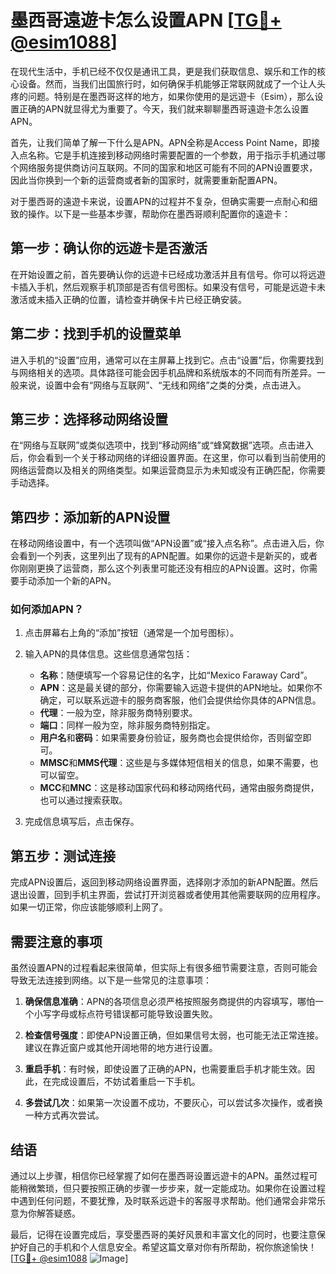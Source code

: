 # 墨西哥遠遊卡怎么设置APN [[TG💪+ @esim1088](https://t.me/s/esim1088)]

在现代生活中，手机已经不仅仅是通讯工具，更是我们获取信息、娱乐和工作的核心设备。然而，当我们出国旅行时，如何确保手机能够正常联网就成了一个让人头疼的问题。特别是在墨西哥这样的地方，如果你使用的是远遊卡（Esim），那么设置正确的APN就显得尤为重要了。今天，我们就来聊聊墨西哥遠遊卡怎么设置APN。

首先，让我们简单了解一下什么是APN。APN全称是Access Point Name，即接入点名称。它是手机连接到移动网络时需要配置的一个参数，用于指示手机通过哪个网络服务提供商访问互联网。不同的国家和地区可能有不同的APN设置要求，因此当你换到一个新的运营商或者新的国家时，就需要重新配置APN。

对于墨西哥的遠遊卡来说，设置APN的过程并不复杂，但确实需要一点耐心和细致的操作。以下是一些基本步骤，帮助你在墨西哥顺利配置你的遠遊卡：

## 第一步：确认你的远遊卡是否激活

在开始设置之前，首先要确认你的远遊卡已经成功激活并且有信号。你可以将远遊卡插入手机，然后观察手机顶部是否有信号图标。如果没有信号，可能是远遊卡未激活或未插入正确的位置，请检查并确保卡片已经正确安装。

## 第二步：找到手机的设置菜单

进入手机的“设置”应用，通常可以在主屏幕上找到它。点击“设置”后，你需要找到与网络相关的选项。具体路径可能会因手机品牌和系统版本的不同而有所差异。一般来说，设置中会有“网络与互联网”、“无线和网络”之类的分类，点击进入。

## 第三步：选择移动网络设置

在“网络与互联网”或类似选项中，找到“移动网络”或“蜂窝数据”选项。点击进入后，你会看到一个关于移动网络的详细设置界面。在这里，你可以看到当前使用的网络运营商以及相关的网络类型。如果运营商显示为未知或没有正确匹配，你需要手动选择。

## 第四步：添加新的APN设置

在移动网络设置中，有一个选项叫做“APN设置”或“接入点名称”。点击进入后，你会看到一个列表，这里列出了现有的APN配置。如果你的远遊卡是新买的，或者你刚刚更换了运营商，那么这个列表里可能还没有相应的APN设置。这时，你需要手动添加一个新的APN。

### 如何添加APN？

1. 点击屏幕右上角的“添加”按钮（通常是一个加号图标）。
2. 输入APN的具体信息。这些信息通常包括：
   - **名称**：随便填写一个容易记住的名字，比如“Mexico Faraway Card”。
   - **APN**：这是最关键的部分，你需要输入远遊卡提供的APN地址。如果你不确定，可以联系远遊卡的服务商客服，他们会提供给你具体的APN信息。
   - **代理**：一般为空，除非服务商特别要求。
   - **端口**：同样一般为空，除非服务商特别指定。
   - **用户名**和**密码**：如果需要身份验证，服务商也会提供给你，否则留空即可。
   - **MMSC**和**MMS代理**：这些是与多媒体短信相关的信息，如果不需要，也可以留空。
   - **MCC**和**MNC**：这是移动国家代码和移动网络代码，通常由服务商提供，也可以通过搜索获取。

3. 完成信息填写后，点击保存。

## 第五步：测试连接

完成APN设置后，返回到移动网络设置界面，选择刚才添加的新APN配置。然后退出设置，回到手机主界面，尝试打开浏览器或者使用其他需要联网的应用程序。如果一切正常，你应该能够顺利上网了。

## 需要注意的事项

虽然设置APN的过程看起来很简单，但实际上有很多细节需要注意，否则可能会导致无法连接到网络。以下是一些常见的注意事项：

1. **确保信息准确**：APN的各项信息必须严格按照服务商提供的内容填写，哪怕一个小写字母或标点符号错误都可能导致设置失败。
   
2. **检查信号强度**：即使APN设置正确，但如果信号太弱，也可能无法正常连接。建议在靠近窗户或其他开阔地带的地方进行设置。

3. **重启手机**：有时候，即使设置了正确的APN，也需要重启手机才能生效。因此，在完成设置后，不妨试着重启一下手机。

4. **多尝试几次**：如果第一次设置不成功，不要灰心，可以尝试多次操作，或者换一种方式再次尝试。

## 结语

通过以上步骤，相信你已经掌握了如何在墨西哥设置远遊卡的APN。虽然过程可能稍微繁琐，但只要按照正确的步骤一步步来，就一定能成功。如果你在设置过程中遇到任何问题，不要犹豫，及时联系远遊卡的客服寻求帮助。他们通常会非常乐意为你解答疑惑。

最后，记得在设置完成后，享受墨西哥的美好风景和丰富文化的同时，也要注意保护好自己的手机和个人信息安全。希望这篇文章对你有所帮助，祝你旅途愉快！[[TG💪+ @esim1088](https://t.me/s/esim1088) ![Image](https://i.postimg.cc/4NQfJmqS/Snipaste-2025-05-13-00-14-12.png)]